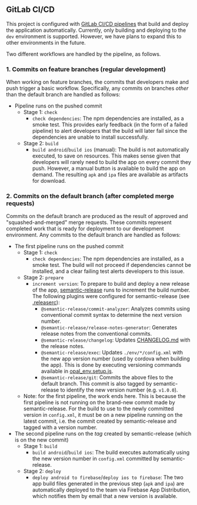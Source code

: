 ## GitLab CI/CD

This project is configured with [GitLab CI/CD pipelines](https://docs.gitlab.com/ee/ci/pipelines/)
that build and deploy the application automatically.
Currently, only building and deploying to the `dev` environment is supported. However, we have plans to expand this
to other environments in the future.

Two different workflows are handled by the pipeline, as follows.

### 1. Commits on feature branches (regular development)

When working on feature branches, the commits that developers make and push trigger a basic workflow.
Specifically, any commits on branches _other_ than the default branch are handled as follows:

- Pipeline runs on the pushed commit
  - Stage 1: `check`
    - `check dependencies`: The npm dependencies are installed, as a smoke test.
      This provides early feedback (in the form of a failed pipeline) to alert developers that the build will later fail
      since the dependencies are unable to install successfully.
  - Stage 2: `build`
    - `build android`/`build ios` (manual): The build is not automatically executed, to save on resources.
      This makes sense given that developers will rarely need to build the app on every commit they push.
      However, a manual button is available to build the app on demand.
      The resulting `apk` and `ipa` files are available as artifacts for download.

### 2. Commits on the default branch (after completed merge requests)

Commits on the default branch are produced as the result of approved and "squashed-and-merged" merge requests.
These commits represent completed work that is ready for deployment to our development environment.
Any commits to the default branch are handled as follows:

- The first pipeline runs on the pushed commit
  - Stage 1: `check`
      - `check dependencies`: The npm dependencies are installed, as a smoke test.
        The build will not proceed if dependencies cannot be installed, and a clear failing test alerts developers
        to this issue.
  - Stage 2: `prepare`
    - `increment version`: To prepare to build and deploy a new release of the app,
      [semantic-release](https://github.com/semantic-release/semantic-release) runs to increment the build number.
      The following plugins were configured for semantic-release (see [.releaserc](../../.releaserc)):
      - `@semantic-release/commit-analyzer`: Analyzes commits using conventional commit syntax
        to determine the next version number.
      - `@semantic-release/release-notes-generator`: Generates release notes from the conventional commits.
      - `@semantic-release/changelog`: Updates [CHANGELOG.md](../../CHANGELOG.md) with the release notes.
      - `@semantic-release/exec`: Updates `./env/*/config.xml` with the new app version number (used by cordova
        when building the app).
        This is done by executing versioning commands available in [opal_env.setup.js](../../opal_env.setup.js).
      - `@semantic-release/git`: Commits the above files to the default branch.
        This commit is also tagged by semantic-release to identify the new version number (e.g. `v1.0.0`).
  - Note: for the first pipeline, the work ends here. This is because the first pipeline is not running on
    the brand-new commit made by semantic-release. For the build to use to the newly committed version in `config.xml`,
    it must be on a new pipeline running on the latest commit, i.e. the commit created by semantic-release
    and tagged with a version number.
- The second pipeline runs on the _tag_ created by semantic-release (which is on the new commit)
  - Stage 1: `build`
    - `build android`/`build ios`: The build executes automatically using the new version number in `config.xml`
      committed by semantic-release.
  - Stage 2: `deploy`
    - `deploy android to firebase`/`deploy ios to firebase`: The two app build files generated in the previous step
      (`apk` and `ipa`) are automatically deployed to the team via Firebase App Distribution, which notifies them by email
      that a new version is available.
